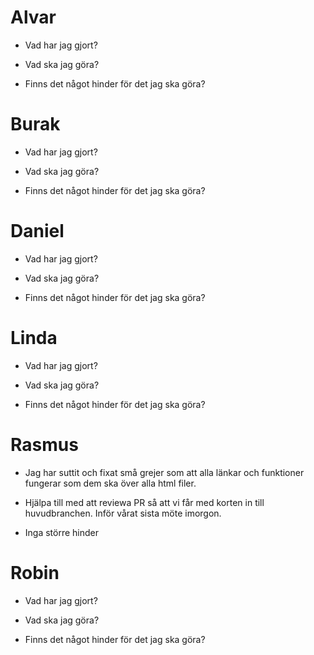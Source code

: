 # Alvar

- Vad har jag gjort?

- Vad ska jag göra?

- Finns det något hinder för det jag ska göra?

# Burak

- Vad har jag gjort?

- Vad ska jag göra?

- Finns det något hinder för det jag ska göra?

# Daniel

- Vad har jag gjort?

- Vad ska jag göra?

- Finns det något hinder för det jag ska göra?

# Linda

- Vad har jag gjort?

- Vad ska jag göra?

- Finns det något hinder för det jag ska göra?

# Rasmus

- Jag har suttit och fixat små grejer som att alla länkar och funktioner fungerar som dem ska över alla html filer.

- Hjälpa till med att reviewa PR så att vi får med korten in till huvudbranchen. Inför vårat sista möte imorgon.

- Inga större hinder

# Robin

- Vad har jag gjort?

- Vad ska jag göra?

- Finns det något hinder för det jag ska göra?
